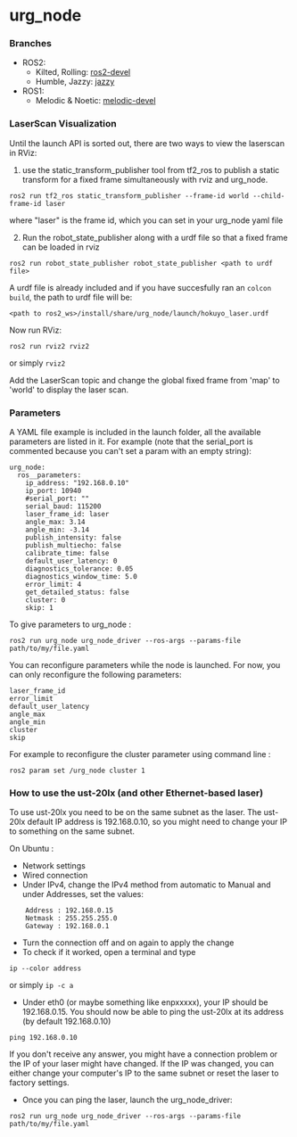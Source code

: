 urg_node
===================

### Branches

- ROS2:
   - Kilted, Rolling: [ros2-devel](https://github.com/ros-drivers/urg_node/tree/ros2-devel)
   - Humble, Jazzy: [jazzy](https://github.com/ros-drivers/urg_node/tree/jazzy)
 - ROS1:
   - Melodic & Noetic: [melodic-devel](https://github.com/ros-drivers/urg_node/tree/melodic-devel)

### LaserScan Visualization

Until the launch API is sorted out, there are two ways to view the laserscan in RViz:

1) use the static_transform_publisher tool from tf2_ros to publish a static transform for a fixed frame simultaneously with rviz and urg_node.

```
ros2 run tf2_ros static_transform_publisher --frame-id world --child-frame-id laser
```

where "laser" is the frame id, which you can set in your urg_node yaml file

2) Run the robot_state_publisher along with a urdf file so that a fixed frame can be loaded in rviz

```
ros2 run robot_state_publisher robot_state_publisher <path to urdf file>
```

A urdf file is already included and if you have succesfully ran an `colcon build`, the path to urdf file will be:

```
<path to ros2_ws>/install/share/urg_node/launch/hokuyo_laser.urdf
```

Now run RViz:

```
ros2 run rviz2 rviz2
```
or simply `rviz2`

Add the LaserScan topic and change the global fixed frame from 'map' to 'world' to display the laser scan.


### Parameters

A YAML file example is included in the launch folder, all the available parameters are listed in it.
For example (note that the serial_port is commented because you can't set a param with an empty string):

```
urg_node:
  ros__parameters:
    ip_address: "192.168.0.10"
    ip_port: 10940
    #serial_port: ""
    serial_baud: 115200
    laser_frame_id: laser
    angle_max: 3.14
    angle_min: -3.14
    publish_intensity: false
    publish_multiecho: false
    calibrate_time: false
    default_user_latency: 0
    diagnostics_tolerance: 0.05
    diagnostics_window_time: 5.0
    error_limit: 4
    get_detailed_status: false
    cluster: 0
    skip: 1
```

To give parameters to urg_node :

```
ros2 run urg_node urg_node_driver --ros-args --params-file path/to/my/file.yaml
```

You can reconfigure parameters while the node is launched.
For now, you can only reconfigure the following parameters:

```
laser_frame_id
error_limit
default_user_latency
angle_max
angle_min
cluster
skip
```

For example to reconfigure the cluster parameter using command line :
```
ros2 param set /urg_node cluster 1
```

### How to use the ust-20lx (and other Ethernet-based laser)

To use ust-20lx you need to be on the same subnet as the laser.
The ust-20lx default IP address is 192.168.0.10, so you might need to change your IP to something on the same subnet.

On Ubuntu :
- Network settings
- Wired connection
- Under IPv4, change the IPv4 method from automatic to Manual and under Addresses, set the values:

```
    Address : 192.168.0.15
    Netmask : 255.255.255.0
    Gateway : 192.168.0.1
```

- Turn the connection off and on again to apply the change
- To check if it worked, open a terminal and type

```
ip --color address
```
or simply `ip -c a`

- Under eth0 (or maybe something like enpxxxxx), your IP should be 192.168.0.15.
You should now be able to ping the ust-20lx at its address (by default 192.168.0.10)

```
ping 192.168.0.10
```

If you don't receive any answer, you might have a connection problem or the IP of your laser might have changed. If the IP was changed, you can either change your computer's IP to the same subnet or reset the laser to factory settings.

- Once you can ping the laser, launch the urg_node_driver:

```
ros2 run urg_node urg_node_driver --ros-args --params-file path/to/my/file.yaml
```
